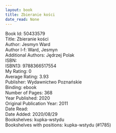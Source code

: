 ```yaml
---
layout: book
title: Zbieranie kości
date_read: None
---
```


Book Id: 50433579<br />
Title: Zbieranie kości<br />
Author: Jesmyn Ward<br />
Author l-f: Ward, Jesmyn<br />
Additional Authors: Jędrzej Polak<br />
ISBN: <br />
ISBN13: 9788366517554<br />
My Rating: 0<br />
Average Rating: 3.93<br />
Publisher: Wydawnictwo Poznańskie<br />
Binding: ebook<br />
Number of Pages: 368<br />
Year Published: 2020<br />
Original Publication Year: 2011<br />
Date Read: <br />
Date Added: 2020/08/29<br />
Bookshelves: kupka-wstydu<br />
Bookshelves with positions: kupka-wstydu (#1785)<br />

